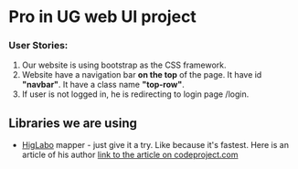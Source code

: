 # Pro in UG web UI project

### User Stories:

1. Our website is using bootstrap as the CSS framework.
2. Website have a navigation bar **on the top** of the page. It have id **"navbar"**. It have a class name **"top-row"**.
3. If user is not logged in, he is redirecting to login page /login.

## Libraries we are using

- [HigLabo](https://github.com/higty/higlabo) mapper - just give it a try. Like because it's fastest. Here is an article of his author [link to the article on codeproject.com](https://www.codeproject.com/Articles/5275388/HigLabo-Mapper-Creating-Fastest-Object-Mapper-in-t)
